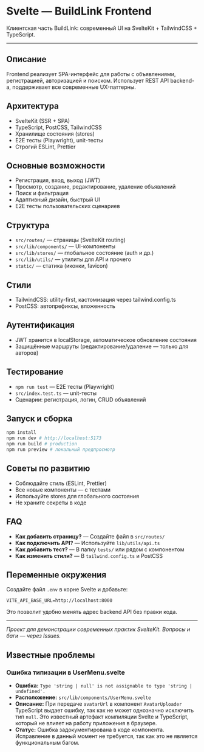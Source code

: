 # Svelte — BuildLink Frontend

Клиентская часть BuildLink: современный UI на SvelteKit + TailwindCSS + TypeScript.

---

## Описание

Frontend реализует SPA-интерфейс для работы с объявлениями, регистрацией, авторизацией и поиском. Использует REST API backend-а, поддерживает все современные UX-паттерны.

## Архитектура

- SvelteKit (SSR + SPA)
- TypeScript, PostCSS, TailwindCSS
- Хранилище состояния (stores)
- E2E тесты (Playwright), unit-тесты
- Строгий ESLint, Prettier

## Основные возможности

- Регистрация, вход, выход (JWT)
- Просмотр, создание, редактирование, удаление объявлений
- Поиск и фильтрация
- Адаптивный дизайн, быстрый UI
- E2E тесты пользовательских сценариев

## Структура

- `src/routes/` — страницы (SvelteKit routing)
- `src/lib/components/` — UI-компоненты
- `src/lib/stores/` — глобальное состояние (auth и др.)
- `src/lib/utils/` — утилиты для API и прочего
- `static/` — статика (иконки, favicon)

## Стили

- TailwindCSS: utility-first, кастомизация через tailwind.config.ts
- PostCSS: автопрефиксы, вложенность

## Аутентификация

- JWT хранится в localStorage, автоматическое обновление состояния
- Защищённые маршруты (редактирование/удаление — только для авторов)

## Тестирование

- `npm run test` — E2E тесты (Playwright)
- `src/index.test.ts` — unit-тесты
- Сценарии: регистрация, логин, CRUD объявлений

## Запуск и сборка

```bash
npm install
npm run dev # http://localhost:5173
npm run build # production
npm run preview # локальный предпросмотр
```

## Советы по развитию

- Соблюдайте стиль (ESLint, Prettier)
- Все новые компоненты — с тестами
- Используйте stores для глобального состояния
- Не храните секреты в коде

## FAQ

- **Как добавить страницу?** — Создайте файл в `src/routes/`
- **Как подключить API?** — Используйте `lib/utils/api.ts`
- **Как добавить тест?** — В папку `tests/` или рядом с компонентом
- **Как изменить стили?** — В `tailwind.config.ts` и PostCSS

## Переменные окружения

Создайте файл `.env` в корне Svelte и добавьте:

```
VITE_API_BASE_URL=http://localhost:8000
```

Это позволит удобно менять адрес backend API без правки кода.

---

_Проект для демонстрации современных практик SvelteKit. Вопросы и баги — через Issues._

## Известные проблемы

### Ошибка типизации в UserMenu.svelte

- **Ошибка:** `Type 'string | null' is not assignable to type 'string | undefined'.`
- **Расположение:** `src/lib/components/UserMenu.svelte`
- **Описание:** При передаче `avatarUrl` в компонент `AvatarUploader` TypeScript выдает ошибку, так как не может однозначно исключить тип `null`. Это известный артефакт компиляции Svelte и TypeScript, который не влияет на работу приложения в браузере.
- **Статус:** Ошибка задокументирована в коде компонента. Исправление в данный момент не требуется, так как это не является функциональным багом.
